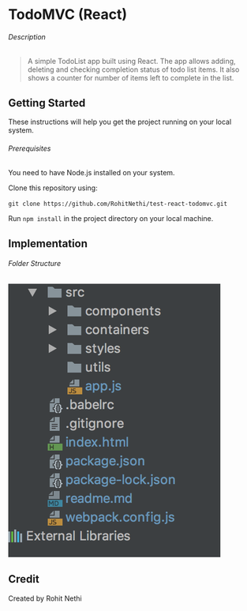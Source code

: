
# TodoMVC (React)

###### Description
> A simple TodoList app built using React. The app allows adding, deleting and checking completion status of todo list items.
It also shows a counter for number of items left to complete in the list.

## Getting Started

These instructions will help you get the project running on your local system.

###### Prerequisites
You need to have Node.js installed on your system.

Clone this repository using:

`git clone https://github.com/RohitNethi/test-react-todomvc.git`

Run `npm install` in the project directory on your local machine.

## Implementation

###### Folder Structure
<img src="./images/folder-struct.png" alt="folder strcuture"/>


## Credit
Created by Rohit Nethi